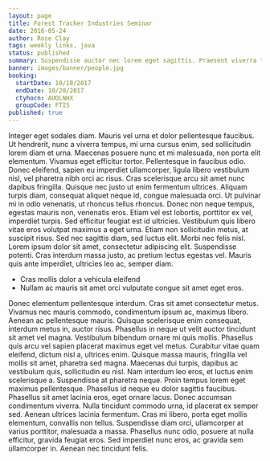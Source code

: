 ```yaml
---
layout: page
title: Forest Tracker Industries Seminar
date: 2016-05-24
author: Rose Clay
tags: weekly links, java
status: published
summary: Suspendisse auctor nec lorem eget sagittis. Praesent viverra turpis.
banner: images/banner/people.jpg
booking:
  startDate: 10/18/2017
  endDate: 10/20/2017
  ctyhocn: AUOLNHX
  groupCode: FTIS
published: true
---
```

Integer eget sodales diam. Mauris vel urna et dolor pellentesque faucibus. Ut hendrerit, nunc a viverra tempus, mi urna cursus enim, sed sollicitudin lorem diam et urna. Maecenas posuere nunc et mi malesuada, non porta elit elementum. Vivamus eget efficitur tortor. Pellentesque in faucibus odio. Donec eleifend, sapien eu imperdiet ullamcorper, ligula libero vestibulum nisl, vel pharetra nibh orci ac risus. Cras scelerisque arcu sit amet nunc dapibus fringilla. Quisque nec justo ut enim fermentum ultrices. Aliquam turpis diam, consequat aliquet neque id, congue malesuada orci.
Ut pulvinar mi in odio venenatis, ut rhoncus tellus rhoncus. Donec non neque tempus, egestas mauris non, venenatis eros. Etiam vel est lobortis, porttitor ex vel, imperdiet turpis. Sed efficitur feugiat est id ultricies. Vestibulum quis libero vitae eros volutpat maximus a eget urna. Etiam non sollicitudin metus, at suscipit risus. Sed nec sagittis diam, sed luctus elit. Morbi nec felis nisl. Lorem ipsum dolor sit amet, consectetur adipiscing elit. Suspendisse potenti. Cras interdum massa justo, ac pretium lectus egestas vel. Mauris quis ante imperdiet, ultricies leo ac, semper diam.

* Cras mollis dolor a vehicula eleifend
* Nullam ac mauris sit amet orci vulputate congue sit amet eget eros.

Donec elementum pellentesque interdum. Cras sit amet consectetur metus. Vivamus nec mauris commodo, condimentum ipsum ac, maximus libero. Aenean ac pellentesque mauris. Quisque scelerisque enim consequat, interdum metus in, auctor risus. Phasellus in neque ut velit auctor tincidunt sit amet vel magna. Vestibulum bibendum ornare mi quis mollis. Phasellus quis arcu vel sapien placerat maximus eget vel metus. Curabitur vitae quam eleifend, dictum nisl a, ultrices enim. Quisque massa mauris, fringilla vel mollis sit amet, pharetra sed magna. Maecenas dui turpis, dapibus ac vestibulum quis, sollicitudin eu nisl. Nam interdum leo eros, et luctus enim scelerisque a. Suspendisse at pharetra neque. Proin tempus lorem eget maximus pellentesque.
Phasellus id neque eu dolor sagittis faucibus. Phasellus sit amet lacinia eros, eget ornare lacus. Donec accumsan condimentum viverra. Nulla tincidunt commodo urna, id placerat ex semper sed. Aenean ultrices lacinia fermentum. Cras mi libero, porta eget mollis elementum, convallis non tellus. Suspendisse diam orci, ullamcorper at varius porttitor, malesuada a massa. Phasellus nunc odio, posuere at nulla efficitur, gravida feugiat eros. Sed imperdiet nunc eros, ac gravida sem ullamcorper in. Aenean nec tincidunt felis.
